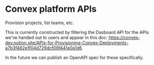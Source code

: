 # Convex platform APIs

Provision projects, list teams, etc.

This is currently constructed by filtering the Dasboard API for the APIs we've
handed out to users and appear in this doc:
https://convex-dev.notion.site/APIs-for-Provisioning-Convex-Deployments-a7b3f482e1f04d729dcf09f441e0a1d6

In the future we can publish an OpenAPI spec for these specifically.
